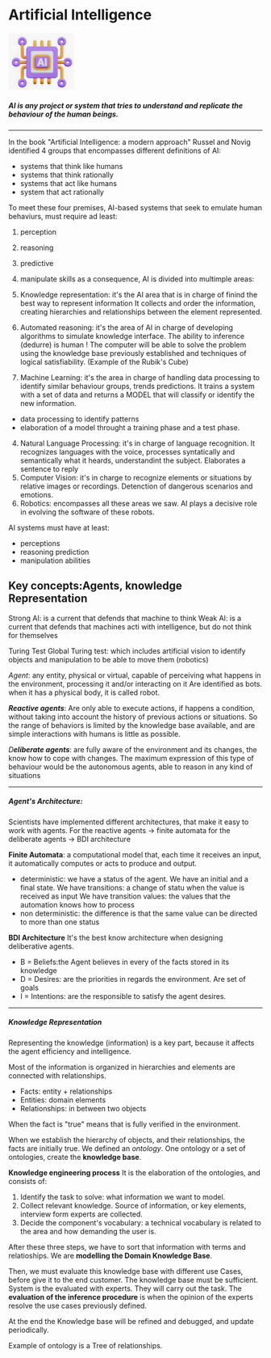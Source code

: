 # Artificial Intelligence
<img src="AI.png" alt="AI" style="width:130px;"/>

##### AI is any project or system that tries to understand and replicate the behaviour of the human beings.


---

In the book "Artificial Intelligence: a modern approach" Russel and Novig identified 4 groups that encompasses different definitions of AI:
 - systems that think like humans
 - systems that think rationally
 - systems that act like humans
 - system that act rationally

To meet these four premises, AI-based systems that seek to emulate human behaviurs, must require ad least:
1) perception
2) reasoning
3) predictive
4) manipulate skills
as a consequence, AI is divided into multimple areas:

1) Knowledge representation: it's the AI area that is in charge of finind the best way to represent information
It collects and order the information, creating hierarchies  and relationships between the element represented.
2) Automated reasoning: it's the area of AI in charge of developing algorithms to simulate knowledge interface.
The ability to inference (dedurre) is human ! The computer will be able to solve the problem using 
the knowledge base previously established and techniques of logical satisfiability.
   (Example of the Rubik's Cube)
3) Machine Learning: it's the area in charge of handling data processing to identify similar behaviour groups, trends
predictions. It trains a system with a set of data and returns a MODEL that will
classify or identify the new information.
- data processing to identify patterns
- elaboration of a model throught a training phase and a test phase.

4) Natural Language Processing: it's in charge of language recognition. It recognizes languages with the voice,
processes syntatically and semantically what it heards, understandint the subject.
Elaborates a sentence to reply
5) Computer Vision: it's in charge to recognize elements or situations by relative images or recordings.
Detenction of dangerous scenarios and emotions.
6) Robotics: encompasses all these areas we saw. AI plays a decisive role in evolving the software of these robots.

AI systems must have at least:
- perceptions
- reasoning prediction
- manipulation abilities

## Key concepts:Agents, knowledge Representation

Strong AI: is a current that defends that machine to think
Weak AI: is a current that defends that machines acti with intelligence, but do not 
think for themselves

Turing Test
Global Turing test: which includes artificial vision to identify objects and manipulation
to be able to move them (robotics)

*Agent*: any entity, physical or virtual, capable of perceiving what happens
in the environment, processing it and/or interacting on it
Are identified as bots. when it has a physical body, it is called robot.

***Reactive agents***: Are only able to execute actions, if happens a condition, 
without taking into account the history of previous actions or situations. 
So the range of behaviors is limited by the knowledge base available, and are simple
interactions with humans is little as possible.

*D**eliberate agents***: are fully aware of the environment and its changes,
the know how to cope with changes. The maximum expression of this type of behaviour would
be the autonomous agents, able to reason in any kind of situations

---
##### Agent's Architecture:

Scientists have implemented different architectures, that make it easy to work with agents.
For the reactive agents -> finite automata
for the deliberate agents -> BDI architecture

**Finite Automata**: a computational model that, each time it receives an input, 
it automatically computes or acts to produce and output.
 - deterministic: we have a status of the agent. 
We have an initial and a final state. 
We have transitions: a change of statu when the value is received as input
We have transition values: the values that the automation knows how to process
 - non deterministic: the difference is that the same value can be directed to more than
one status

**BDI Architecture**
It's the best know architecture when designing deliberative agents.
- B = Beliefs:the Agent believes in every of the facts stored in its knowledge
- D = Desires: are the priorities in regards the environment. Are set of goals
- I = Intentions: are the responsible to satisfy the agent desires.
---
##### Knowledge Representation #####

Representing the knowledge (information) is a key part, because it affects
the agent efficiency and intelligence.

Most of the information is organized in hierarchies and elements are connected with relationships.
- Facts: entity + relationships
- Entities: domain elements
- Relationships: in between two objects

When the fact is "true" means that is fully verified in the environment.

When we establish the hierarchy of objects, and their relationships,
the facts are initially true. We defined an *ontology*.
One ontology or a set of ontologies, create the **knowledge base**.

**Knowledge engineering process**
It is the elaboration of the ontologies, and consists of:
1) Identify the task to solve: what information we want to model.
2) Collect relevant knowledge. Source of information, or key elements, interview
form experts are collected.
3) Decide the component's vocabulary: a technical vocabulary is related to the area and how 
demanding the user is.

After these three steps, we have to sort that information with terms and relatioships.
We are **modelling the Domain Knowledge Base**.

Then, we must evaluate this knowledge base with different use Cases, 
before give it to the end customer.
The knowledge base must be sufficient.
System is the evaluated with experts. They will carry out the task.
The **evaluation of the inference procedure** is when the opinion
of the experts resolve the use cases previously defined.

At the end the Knowledge base will be refined and debugged, 
and update periodically.

Example of ontology is a Tree of relationships.